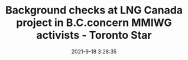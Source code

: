 ---
"title": "Background checks at LNG Canada project in B.C.concern MMIWG activists - Toronto Star"
"date": "2021-9-18 3:28:35"
"feed_name": "GOOGLENEWSINDUSTRIAL"
"feed_website": "https://news.google.com/search?q=industrial%2Bincident&hl=en-US&gl=US&ceid=US:en"
"feed_rss": "https://news.google.com/rss/search?q=industrial%2Bincident&hl=en-US&gl=US&ceid=US:en"
"link": "https://www.thestar.com/news/canada/2021/09/17/background-checks-at-lng-canada-project-in-bcconcern-mmiwg-activists.html"
"file": "_posts/2021-1-1-335e3196adf067c28873cf3886b9936ee5eb5cc9.md"
"accident": "0"
"drilling": "0"
"dead": "0"
"injured": "0"
---